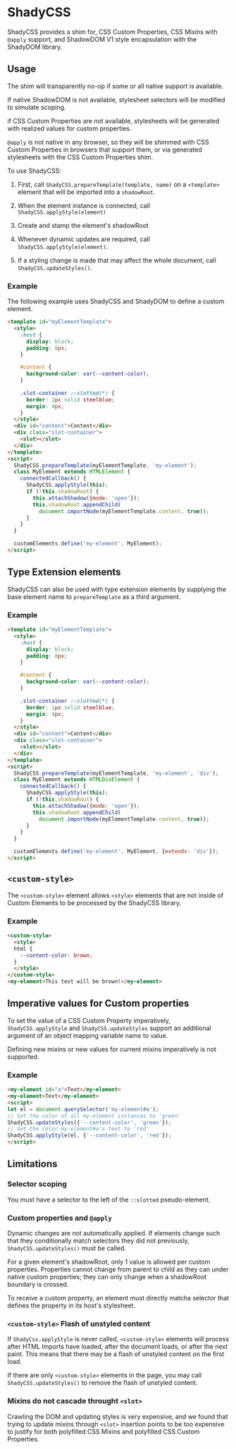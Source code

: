 # ShadyCSS

ShadyCSS provides a shim for, CSS Custom Properties, CSS Mixins with `@apply` support,
and ShadowDOM V1 style encapsulation with the ShadyDOM library.

## Usage

The shim will transparently no-op if some or all native support is available.

If native ShadowDOM is not available, stylesheet selectors will be modified to simulate scoping.

if CSS Custom Properties are not available, stylesheets will be generated with realized values for custom properties.

`@apply` is not native in any browser, so they will be shimmed with CSS Custom Properties in browsers that support them, or via generated stylesheets with the CSS Custom Properties shim.

To use ShadyCSS:

1. First, call `ShadyCSS.prepareTemplate(template, name)` on a
`<template>` element that will be imported into a `shadowRoot`.

2. When the element instance is connected, call `ShadyCSS.applyStyle(element)`

3. Create and stamp the element's shadowRoot

4. Whenever dynamic updates are required, call `ShadyCSS.applyStyle(element)`.

5. If a styling change is made that may affect the whole document, call
`ShadyCSS.updateStyles()`.

### Example

The following example uses ShadyCSS and ShadyDOM to define a custom element.

```html
<template id="myElementTemplate">
  <style>
    :host {
      display: block;
      padding: 8px;
    }

    #content {
      background-color: var(--content-color);
    }

    .slot-container ::slotted(*) {
      border: 1px solid steelblue;
      margin: 4px;
    }
  </style>
  <div id="content">Content</div>
  <div class="slot-container">
    <slot></slot>
  </div>
</template>
<script>
  ShadyCSS.prepareTemplate(myElementTemplate, 'my-element');
  class MyElement extends HTMLElement {
    connectedCallback() {
      ShadyCSS.applyStyle(this);
      if (!this.shadowRoot) {
        this.attachShadow({mode: 'open'});
        this.shadowRoot.appendChild(
          document.importNode(myElementTemplate.content, true));
      }
    }
  }

  customElements.define('my-element', MyElement);
</script>
```

## Type Extension elements

ShadyCSS can also be used with type extension elements by supplying the base
element name to `prepareTemplate` as a third argument.

### Example

```html
<template id="myElementTemplate">
  <style>
    :host {
      display: block;
      padding: 8px;
    }

    #content {
      background-color: var(--content-color);
    }

    .slot-container ::slotted(*) {
      border: 1px solid steelblue;
      margin: 4px;
    }
  </style>
  <div id="content">Content</div>
  <div class="slot-container">
    <slot></slot>
  </div>
</template>
<script>
  ShadyCSS.prepareTemplate(myElementTemplate, 'my-element', 'div');
  class MyElement extends HTMLDivElement {
    connectedCallback() {
      ShadyCSS.applyStyle(this);
      if (!this.shadowRoot) {
        this.attachShadow({mode: 'open'});
        this.shadowRoot.appendChild(
          document.importNode(myElementTemplate.content, true));
      }
    }
  }

  customElements.define('my-element', MyElement, {extends: 'div'});
</script>
```

## `<custom-style>`

The `<custom-style>` element allows `<style>` elements that are not inside of
Custom Elements to be processed by the ShadyCSS library.

### Example

```html
<custom-style>
  <style>
  html {
    --content-color: brown;
  }
  </style>
</custom-style>
<my-element>This text will be brown!</my-element>
```

## Imperative values for Custom properties

To set the value of a CSS Custom Property imperatively, `ShadyCSS.applyStyle`
and `ShadyCSS.updateStyles` support an additional argument of an object mapping
variable name to value.

Defining new mixins or new values for current mixins imperatively is not
supported.

### Example
```html
<my-element id="a">Text</my-element>
<my-element>Text</my-element>
<script>
let el = document.querySelector('my-element#a');
// Set the color of all my-element instances to 'green'
ShadyCSS.updateStyles({'--content-color', 'green'});
// Set the color my-element#a's text to 'red'
ShadyCSS.applyStyle(el, {'--content-color', 'red'});
</script>
```

## Limitations

### Selector scoping

 You must have a selector to the left of the `::slotted`
 pseudo-element.

### Custom properties and `@apply`

Dynamic changes are not automatically applied. If elements change such that they
conditionally match selectors they did not previously, `ShadyCSS.updateStyles()`
must be called.

For a given element's shadowRoot, only 1 value is allowed per custom properties.
Properties cannot change from parent to child as they can under native custom
properties; they can only change when a shadowRoot boundary is crossed.

To receive a custom property, an element must directly matcha selector that
defines the property in its host's stylesheet.

### `<custom-style>` Flash of unstyled content

If `ShadyCss.applyStyle` is never called, `<custom-style>` elements will process
after HTML Imports have loaded, after the document loads, or after the next paint.
This means that there may be a flash of unstyled content on the first load.

If there are only `<custom-style>` elements in the page, you may call
`ShadyCSS.updateStyles()` to remove the flash of unstyled content.

### Mixins do not cascade throught `<slot>`

Crawling the DOM and updating styles is very expensive, and we found that trying to
update mixins through `<slot>` insertion points to be too expensive to justify for both
polyfilled CSS Mixins and polyfilled CSS Custom Properties.
